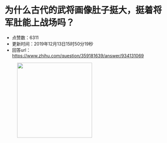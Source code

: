 # 为什么古代的武将画像肚子挺大，挺着将军肚能上战场吗？
- 点赞数：6311
- 更新时间：2019年12月13日15时50分19秒
- 回答url：https://www.zhihu.com/question/359181639/answer/934131069
<body>
 <p></p>
 <figure data-size="normal">
  <img src="https://pic1.zhimg.com/50/v2-bfbb3f89560824a48398a84d9f4f34a3_720w.gif?source=1940ef5c" data-caption="" data-size="normal" data-rawwidth="240" data-rawheight="320" data-original-token="v2-bfbb3f89560824a48398a84d9f4f34a3" data-thumbnail="https://picx.zhimg.com/50/v2-bfbb3f89560824a48398a84d9f4f34a3_720w.jpg?source=1940ef5c" class="content_image" width="240">
 </figure>
 <p></p>
</body>